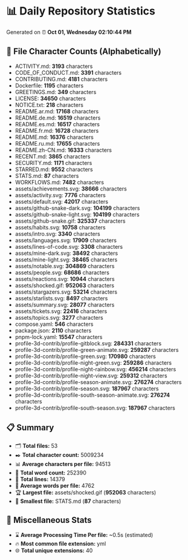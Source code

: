 # 📊 Daily Repository Statistics
Generated on ⏰ **Oct 01, Wednesday 02:10:44 PM**

## 📂 File Character Counts (Alphabetically)
- ACTIVITY.md: **3193** characters
- CODE_OF_CONDUCT.md: **3391** characters
- CONTRIBUTING.md: **4181** characters
- Dockerfile: **1195** characters
- GREETINGS.md: **349** characters
- LICENSE: **34650** characters
- NOTICE.txt: **218** characters
- README.ar.md: **17168** characters
- README.de.md: **16519** characters
- README.es.md: **16517** characters
- README.fr.md: **16728** characters
- README.md: **16376** characters
- README.ru.md: **17655** characters
- README.zh-CN.md: **16333** characters
- RECENT.md: **3865** characters
- SECURITY.md: **1171** characters
- STARRED.md: **9552** characters
- STATS.md: **87** characters
- WORKFLOWS.md: **7482** characters
- assets/achievements.svg: **38666** characters
- assets/activity.svg: **7776** characters
- assets/default.svg: **42017** characters
- assets/github-snake-dark.svg: **104199** characters
- assets/github-snake-light.svg: **104199** characters
- assets/github-snake.gif: **325337** characters
- assets/habits.svg: **10758** characters
- assets/intro.svg: **3340** characters
- assets/languages.svg: **17909** characters
- assets/lines-of-code.svg: **3308** characters
- assets/mine-dark.svg: **38492** characters
- assets/mine-light.svg: **38465** characters
- assets/notable.svg: **304869** characters
- assets/people.svg: **68686** characters
- assets/reactions.svg: **10944** characters
- assets/shocked.gif: **952063** characters
- assets/stargazers.svg: **53214** characters
- assets/starlists.svg: **8497** characters
- assets/summary.svg: **28077** characters
- assets/tickets.svg: **22416** characters
- assets/topics.svg: **3277** characters
- compose.yaml: **546** characters
- package.json: **2110** characters
- pnpm-lock.yaml: **15547** characters
- profile-3d-contrib/profile-gitblock.svg: **284331** characters
- profile-3d-contrib/profile-green-animate.svg: **259287** characters
- profile-3d-contrib/profile-green.svg: **170980** characters
- profile-3d-contrib/profile-night-green.svg: **259286** characters
- profile-3d-contrib/profile-night-rainbow.svg: **456214** characters
- profile-3d-contrib/profile-night-view.svg: **259312** characters
- profile-3d-contrib/profile-season-animate.svg: **276274** characters
- profile-3d-contrib/profile-season.svg: **187967** characters
- profile-3d-contrib/profile-south-season-animate.svg: **276274** characters
- profile-3d-contrib/profile-south-season.svg: **187967** characters

## 📋 Summary
- 🗂️ **Total files:** 53
- ✒️ **Total character count:** 5009234
- 📊 **Average characters per file:** 94513
- 📝 **Total word count:** 252390
- 🧾 **Total lines:** 14379
- 📐 **Average words per file:** 4762
- 🏆 **Largest file:** assets/shocked.gif (**952063** characters)
- 🥉 **Smallest file:** STATS.md (**87** characters)

## 🌟 Miscellaneous Stats
- ⌛ **Average Processing Time Per file:** ~0.5s (estimated)
- 🔥 **Most common file extension:** yml
- 🌐 **Total unique extensions:** 40
